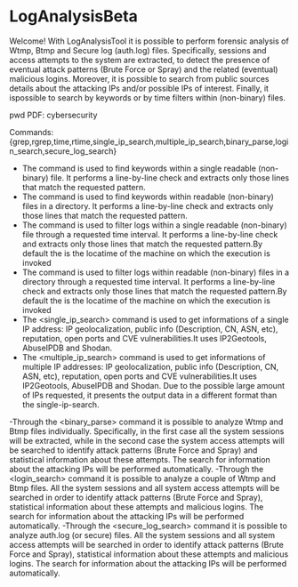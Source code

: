 # LogAnalysisBeta

Welcome! With LogAnalysisTool it is possible to perform forensic analysis of Wtmp, Btmp and Secure log (auth.log) files.
Specifically, sessions and access attempts to the system are extracted, to detect the presence of eventual attack patterns
(Brute Force or Spray) and the related (eventual) malicious logins. Moreover, it is possible to search from public sources
details about the attacking IPs and/or possible IPs of interest. Finally, it ispossible to search by keywords or by time filters
within (non-binary) files.

pwd PDF: cybersecurity

Commands:
  {grep,rgrep,time,rtime,single_ip_search,multiple_ip_search,binary_parse,login_search,secure_log_search}

- The <grep> command is used to find keywords within a single readable (non-binary) file. It performs a line-by-line check and
extracts only those lines that match the requested pattern.
- The <rgrep> command is used to find keywords within readable (non-binary) files in a directory. It performs a line-by-line check
and extracts only those lines that match the requested pattern.
- The <time> command is used to filter logs within a single readable (non-binary) file through a requested time interval. It
performs a line-by-line check and extracts only those lines that match the requested pattern.By default the <end time> is the
locatime of the machine on which the execution is invoked
- The <rtime> command is used to filter logs within readable (non-binary) files in a directory through a requested time interval.
It performs a line-by-line check and extracts only those lines that match the requested pattern.By default the <end time> is the
locatime of the machine on which the execution is invoked
- The <single_ip_search> command is used to get informations of a single IP address: IP geolocalization, public info (Description,
CN, ASN, etc), reputation, open ports and CVE vulnerabilities.It uses IP2Geotools, AbuseIPDB and Shodan.
- The <multiple_ip_search> command is used to get informations of multiple IP addresses: IP geolocalization, public info
(Description, CN, ASN, etc), reputation, open ports and CVE vulnerabilities.It uses IP2Geotools, AbuseIPDB and Shodan. Due to
the possible large amount of IPs requested, it presents the output data in a different format than the single-ip-search.

-Through the <binary_parse> command it is possible to analyze Wtmp and Btmp files individually. Specifically, in the first case
all the system sessions will be extracted, while in the second case the system access attempts will be searched to identify
attack patterns (Brute Force and Spray) and statistical information about these attempts. The search for information about the
attacking IPs will be performed automatically.
-Through the <login_search> command it is possible to analyze a couple of Wtmp and Btmp files. All the system sessions and all
system access attempts will be searched in order to identify attack patterns (Brute Force and Spray), statistical information
about these attempts and malicious logins. The search for information about the attacking IPs will be performed automatically.
-Through the <secure_log_search> command it is possible to analyze auth.log (or secure) files. All the system sessions and all
system access attempts will be searched in order to identify attack patterns (Brute Force and Spray), statistical information
about these attempts and malicious logins. The search for information about the attacking IPs will be performed automatically.
